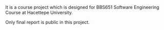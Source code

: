 It is a course project which is designed for BBS651 Software Engineering Course at Hacettepe University.

Only final report is public in this project.
